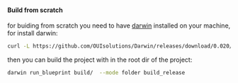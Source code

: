 #### Build from scratch

for buiding from scratch you need to have [darwin](https://github.com/OUIsolutions/Darwin) installed on your machine, for install darwin:
```bash
curl -L https://github.com/OUIsolutions/Darwin/releases/download/0.020/darwin.out -o darwin.out && chmod +x darwin.out &&  sudo  mv darwin.out /usr/bin/darwin
```
then you can build the project with in the root dir of the project:
```bash
darwin run_blueprint build/  --mode folder build_release
```
